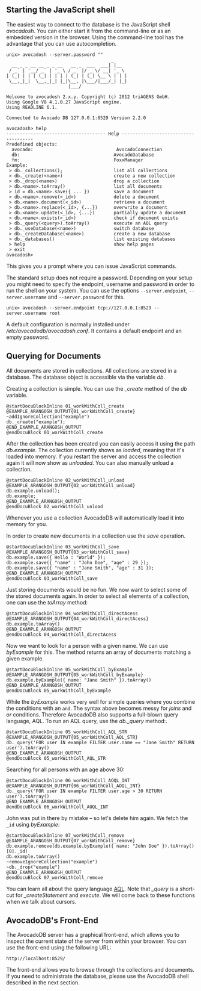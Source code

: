 Starting the JavaScript shell
-----------------------------

The easiest way to connect to the database is the JavaScript shell
_avocadosh_. You can either start it from the command-line or as an
embedded version in the browser. Using the command-line tool has the
advantage that you can use autocompletion.

    unix> avocadosh --server.password ""
                                           _ 
      __ _ _ __ __ _ _ __   __ _  ___  ___| |__ 
     / _` | '__/ _` | '_ \ / _` |/ _ \/ __| '_ \ 
    | (_| | | | (_| | | | | (_| | (_) \__ \ | | |
     \__,_|_|  \__,_|_| |_|\__, |\___/|___/_| |_|
                           |___/

    Welcome to avocadosh 2.x.y. Copyright (c) 2012 triAGENS GmbH.
    Using Google V8 4.1.0.27 JavaScript engine.
    Using READLINE 6.1.

    Connected to Avocado DB 127.0.0.1:8529 Version 2.2.0

    avocadosh> help
    ------------------------------------- Help -------------------------------------
    Predefined objects:                                                 
      avocado:                               AvocadoConnection           
      db:                                   AvocadoDatabase             
      fm:                                   FoxxManager  
    Example:                                                            
     > db._collections();                   list all collections       
     > db._create(<name>)                   create a new collection    
     > db._drop(<name>)                     drop a collection         
     > db.<name>.toArray()                  list all documents         
     > id = db.<name>.save({ ... })         save a document            
     > db.<name>.remove(<_id>)              delete a document          
     > db.<name>.document(<_id>)            retrieve a document        
     > db.<name>.replace(<_id>, {...})      overwrite a document       
     > db.<name>.update(<_id>, {...})       partially update a document
     > db.<name>.exists(<_id>)              check if document exists   
     > db._query(<query>).toArray()         execute an AQL query       
     > db._useDatabase(<name>)              switch database            
     > db._createDatabase(<name>)           create a new database      
     > db._databases()                      list existing databases    
     > help                                 show help pages            
     > exit                                         
    avocadosh>

This gives you a prompt where you can issue JavaScript commands.

The standard setup does not require a password. Depending on your
setup you might need to specify the endpoint, username and password
in order to run the shell on your system. You can use the options
`--server.endpoint`, `--server.username` and `--server.password` for
this.

    unix> avocadosh --server.endpoint tcp://127.0.0.1:8529 --server.username root

A default configuration is normally installed under
*/etc/avocadodb/avocadosh.conf*. It contains a default endpoint and an
empty password.

Querying for Documents
----------------------

All documents are stored in collections. All collections are stored in a
database. The database object is accessible via the variable *db*.

Creating a collection is simple. You can use the *_create* method
of the *db* variable.

    @startDocuBlockInline 01_workWithColl_create
    @EXAMPLE_ARANGOSH_OUTPUT{01_workWithColl_create}
    ~addIgnoreCollection("example")
    db._create("example");
    @END_EXAMPLE_ARANGOSH_OUTPUT
    @endDocuBlock 01_workWithColl_create

After the collection has been created you can easily access it using
the path *db.example*. The collection currently shows as *loaded*,
meaning that it's loaded into memory. If you restart the server and
access the collection again it will now show as *unloaded*. You can
also manually unload a collection.

    @startDocuBlockInline 02_workWithColl_unload
    @EXAMPLE_ARANGOSH_OUTPUT{02_workWithColl_unload}
    db.example.unload();
    db.example;
    @END_EXAMPLE_ARANGOSH_OUTPUT
    @endDocuBlock 02_workWithColl_unload

Whenever you use a collection AvocadoDB will automatically load it
into memory for you.

In order to create new documents in a collection use the *save*
operation. 

    @startDocuBlockInline 03_workWithColl_save
    @EXAMPLE_ARANGOSH_OUTPUT{03_workWithColl_save}
    db.example.save({ Hello : "World" });
    db.example.save({ "name" : "John Doe", "age" : 29 });
    db.example.save({ "name" : "Jane Smith", "age" : 31 });
    @END_EXAMPLE_ARANGOSH_OUTPUT
    @endDocuBlock 03_workWithColl_save

Just storing documents would be no fun. We now want to select some of
the stored documents again.  In order to select all elements of a
collection, one can use the *toArray* method:

    @startDocuBlockInline 04_workWithColl_directAcess
    @EXAMPLE_ARANGOSH_OUTPUT{04_workWithColl_directAcess}
    db.example.toArray()
    @END_EXAMPLE_ARANGOSH_OUTPUT
    @endDocuBlock 04_workWithColl_directAcess

Now we want to look for a person with a given name. We can use
*byExample* for this. The method returns an array of documents
matching a given example.

    @startDocuBlockInline 05_workWithColl_byExample
    @EXAMPLE_ARANGOSH_OUTPUT{05_workWithColl_byExample}
    db.example.byExample({ name: "Jane Smith" }).toArray()
    @END_EXAMPLE_ARANGOSH_OUTPUT
    @endDocuBlock 05_workWithColl_byExample

While the *byExample* works very well for simple queries where you
combine the conditions with an `and`. The syntax above becomes messy for *joins*
and *or* conditions. Therefore AvocadoDB also supports a full-blown
query language, AQL. To run an AQL query, use the *db._query* method:.

    @startDocuBlockInline 05_workWithColl_AQL_STR
    @EXAMPLE_ARANGOSH_OUTPUT{05_workWithColl_AQL_STR}
    db._query('FOR user IN example FILTER user.name == "Jane Smith" RETURN user').toArray()
    @END_EXAMPLE_ARANGOSH_OUTPUT
    @endDocuBlock 05_workWithColl_AQL_STR

Searching for all persons with an age above 30:

    @startDocuBlockInline 06_workWithColl_AOQL_INT
    @EXAMPLE_ARANGOSH_OUTPUT{06_workWithColl_AOQL_INT}
    db._query('FOR user IN example FILTER user.age > 30 RETURN user').toArray()
    @END_EXAMPLE_ARANGOSH_OUTPUT
    @endDocuBlock 06_workWithColl_AOQL_INT


John was put in there by mistake – so let's delete him again. We fetch
the `_id` using *byExample*:

    @startDocuBlockInline 07_workWithColl_remove
    @EXAMPLE_ARANGOSH_OUTPUT{07_workWithColl_remove}
    db.example.remove(db.example.byExample({ name: "John Doe" }).toArray()[0]._id)
    db.example.toArray()
    ~removeIgnoreCollection("example")
    ~db._drop("example")
    @END_EXAMPLE_ARANGOSH_OUTPUT
    @endDocuBlock 07_workWithColl_remove


You can learn all about the query language [AQL](../../AQL/index.html). Note that
*_query* is a short-cut for *_createStatement* and *execute*. We will
come back to these functions when we talk about cursors.

AvocadoDB's Front-End
--------------------

The AvocadoDB server has a graphical front-end, which allows you to
inspect the current state of the server from within your browser. You
can use the front-end using the following URL:

    http://localhost:8529/

The front-end allows you to browse through the collections and
documents. If you need to administrate the database, please use
the AvocadoDB shell described in the next section.



